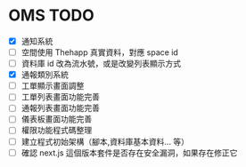 # OMS TODO

- [x] 通知系統
- [ ] 空間使用 Thehapp 真實資料，對應 space id
- [ ] 資料庫 id 改為流水號，或是改變列表顯示方式
- [x] 通報類別系統
- [ ] 工單顯示畫面調整
- [ ] 工單列表畫面功能完善
- [ ] 通報列表畫面功能完善
- [ ] 儀表板畫面功能完善
- [ ] 權限功能程式碼整理
- [ ] 建立程式初始架構（腳本,資料庫基本資料... 等）
- [ ] 確認 next.js 這個版本套件是否存在安全漏洞，如果存在修正它
